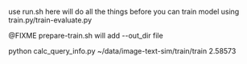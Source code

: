 use run.sh
here will do all the things before you can train model using train.py/train-evaluate.py 

@FIXME
prepare-train.sh will add --out_dir file 

python calc_query_info.py ~/data/image-text-sim/train/train
2.58573

